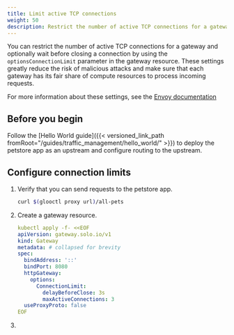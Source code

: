 ```yaml
---
title: Limit active TCP connections
weight: 50
description: Restrict the number of active TCP connections for a gateway. 
---
```


You can restrict the number of active TCP connections for a gateway and optionally wait before closing a connection by using the `optionsConnectionLimit` parameter in the gateway resource. These settings greatly reduce the risk of malicious attacks and make sure that each gateway has its fair share of compute resources to process incoming requests. 

For more information about these settings, see the [Envoy documentation](https://www.envoyproxy.io/docs/envoy/latest/configuration/listeners/network_filters/connection_limit_filter)

## Before you begin

Follow the [Hello World guide]({{< versioned_link_path fromRoot="/guides/traffic_management/hello_world/" >}}) to deploy the petstore app as an upstream and configure routing to the upstream. 

## Configure connection limits

1. Verify that you can send requests to the petstore app. 
   ```sh
   curl $(glooctl proxy url)/all-pets
   ```

2. Create a gateway resource. 
   ```yaml
   kubectl apply -f- <<EOF
   apiVersion: gateway.solo.io/v1
   kind: Gateway
   metadata: # collapsed for brevity
   spec:
     bindAddress: '::'
     bindPort: 8080
     httpGateway:
       options:
         ConnectionLimit:
           delayBeforeClose: 3s
           maxActiveConnections: 3
     useProxyProto: false
   EOF
   ```

2. 

